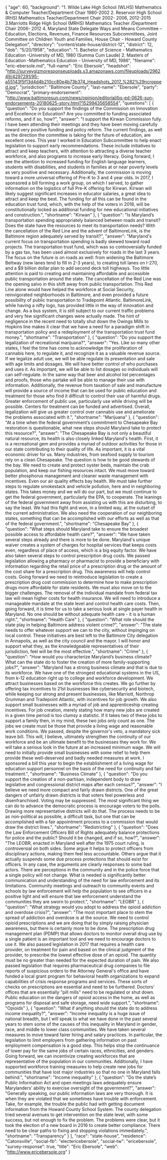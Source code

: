 {
  "age": 60,
  "background": "1. Wilde Lake High School (WLHS) Mathematics & Computer Teacher/Department Chair 1980-2002 2. Reservoir High School (RHS) Mathematics Teacher/Department Chair 2002- 2006, 2012-2015 3.Marriotts Ridge High School (MRHS) Mathematics Teacher /Department Chair 2006- 2012 4. Maryland State Delegate Ways and Means Committee – Education, Elections, Revenues, Finance Resources Subcommittees, Joint Committee on Children Youth and Families, House Chair - Howard County Delegation",
  "directory": "content/state-house/district-12",
  "district": 12,
  "dob": "5/20/1958",
  "education": "1. Bachelor of Science - Mathematics Education -University of MD, 1980 (Summa Cum Laude) 2. Masters of Education -Mathematics Education - University of MD, 1986",
  "filename": "eric-ebersole.md",
  "full-name": "Eric Ebersole",
  "headshot": "http://surveygizmoresponseuploads.s3.amazonaws.com/fileuploads/296249/4297291/95-a55143f5f13d4d4b210cc80e4b73b374_Headshots_2017_%282%29ncropped.jpg",
  "jurisdiction": "Baltimore County",
  "last-name": "Ebersole",
  "party": "Democrat",
  "primary-endorsement": "http://www.baltimoresun.com/news/opinion/editorial/bs-ed-0626-sun-endorsements-20180625-story.html?15299435658554",
  "questions": [
    {
      "question": "Do you support the findings of the Commission on Innovation and Excellence in Education? Are you committed to funding associated reforms, and if so, how?",
      "answer": "I support the Kirwan Commission fully. I have been attending their meetings and they have been moving carefully toward very positive funding and policy reform. The current findings, as well as the direction the committee is taking for the future of education, are excellent ones. This year I worked in Education Subcommittee to help enact legislation to support early recommendations. These include initiatives to attract and keep teachers, with attention to attracting a diverse teacher workforce, and also programs to increase early literacy. Going forward, I see the attention to increased funding for English language learners, students with disabilities, and students in families at or near poverty levels as very positive and necessary. Additionally, the commission is moving toward a more universal offering of Pre-K to 3 and 4 year olds. In 2017, I sponsored a bill forming a work group, on which I served, to gather information on the logistics of full Pre-K offering for Kirwan. Kirwan will likely suggest significant increases in educator salaries, a great idea to attract and keep the best. The funding for all this can be found in the education trust fund, which, with the help of the voters in 2018, will be constitutionally locked as additional funding for new educational initiatives and construction.",
      "shortname": "Kirwan"
    },
    {
      "question": "Is Maryland’s transportation spending appropriately balanced between roads and transit? Does the state have the resources to meet its transportation needs? With the cancellation of the Red Line and the advent of BaltimoreLink, is the Baltimore region adequately served by transit?",
      "answer": "Maryland's current focus on transportation spending is badly skewed toward road projects. The transportation trust fund, which was so controversially funded by a gas tax, has been used almost exclusively for roads in the last 3 years. The focus on the future is on roads as well: from widening the Baltimore Beltway (new lanes tend to fill in 2-3 years), to creating toll lanes on I-270, and a $9 billion dollar plan to add second deck toll highways. Too little attention is paid to creating and maintaining affordable and accessible public transportation around the state. The cancellation of the Red Line was the opening salvo in this shift away from public transportation. This Red Line alone would have helped the workforce at Social Security, reinvigorated neighborhoods in Baltimore, and even provided a future possibility of public transportation to Tradepoint Atlantic. BaltimoreLink, while having a nifty logo, has provided little in the way of innovation and change. As a bus system, it is still subject to our current traffic problems and very few significant changes were actually made. The hint of negligence in the recent need to totally shut down the Owings Mills to Hopkins line makes it clear that we have a need for a paradigm shift in transportation policy and a redeployment of the transportation trust fund money.",
      "shortname": "Transportation"
    },
    {
      "question": "Do you support the legalization of recreational marijuana?",
      "answer": "Yes. Like so many other states, I feel the time has come to acknowledge the proliferation of cannabis here, to regulate it, and recognize it as a valuable revenue source. If we legalize adult use, we will be able regulate its presentation and sale with age limits and dosages. We will have better control of who purchases and uses it. As important, we will be able to list dosages so individuals will can self-regulate. In the same way that beer and alcohol list percentages and proofs, those who partake will be able to manage their use with information. Additionally, the revenue from taxation of sale and manufacture will provide a source of income that can be used for public education and treatment for those who find it difficult to control their use of harmful drugs. Greater enforcement of public use, particularly use while driving will be possible. Centers for treatment can be funded and advertised. Overall, legalization will give us greater control over cannabis use and ameliorate the problems associated with it.",
      "shortname": "Marijuana"
    },
    {
      "question": "At a time when the federal government’s commitment to Chesapeake Bay restoration is questionable, what new steps should Maryland take to protect this resource?",
      "answer": "The Chesapeake Bay is not only a beautiful natural resource, its health is also closely linked Maryland's health. First, it is a recreational gem and provides a myriad of outdoor activities for those in our state contributing to their quality of life. As important, it is a vital economic driver for us. Many industries, from seafood supply to tourism rely on a clean Chesapeake. The question is how to be good stewards of the bay. We need to create and protect oyster beds, maintain the crab population, and keep our fishing resources intact. We must move toward better phosphorus management and cleaner waste management with incentives. Even our air quality effects bay health. We must take further steps to regulate smokestack and vehicle pollution, here and in neighboring states. This takes money and we will do our part, but we must continue to get the federal government, particularly the EPA, to cooperate. The leanings of the federal government away from assisting us with this are disturbing, to say the least. We had this fight and won, in a limited way, at the outset of the current administration. We also need the cooperation of our neighboring states, something that can be accomplished with our efforts as well as that of the federal government.",
      "shortname": "Chesapeake Bay"
    },
    {
      "question": "What steps should Maryland take to ensure the broadest possible access to affordable health care?",
      "answer": "We have taken several steps already and there is more to be done. Maryland's unique waiver creates a system of charges for hospital services that keeps costs even, regardless of place of access, which is a big equity factor. We have also taken several steps to control prescription drug costs. We passed legislation allowing a pharmacy or pharmacist to provide a beneficiary with information regarding the retail price of a prescription drug or the amount of the cost share for a prescription drug. This awareness will help control costs. Going forward we need to reintroduce legislation to create a prescription drug cost commission to determine how to make prescription drugs more affordable for state residents. We must also move on to the bigger challenges. The removal of the individual mandate from federal tax law will mean higher costs for health insurance. We will need to introduce a manageable mandate at the state level and control health care costs. Then, going forward, it is time for us to take a serious look at single payer health in Maryland. No one should be without adequate health care - it is a human right.",
      "shortname": "Health Care"
    },
    {
      "question": "What role should the state play in helping Baltimore address violent crime?",
      "answer": "The state needs to offer whatever support we can to the city, without impinging on local control. These initiatives are best left to the Baltimore City delegation in Annapolis, as well as the city council and the mayor. I will honor and support what they, as the knowledgeable representatives of their jurisdiction, feel will be the most effective.",
      "shortname": "Crime"
    },
    {
      "question": "How would you characterize Maryland’s business climate? What can the state do to foster the creation of more family-supporting jobs?",
      "answer": "Maryland has a strong business climate and that is due to its workforce. We have one of the strongest educational systems in the US, from k-12 education right up to college and workforce development. We attract businesses based on the workforce this creates. We go further by offering tax incentives to 21st businesses like cybersecurity and biotech, while keeping our strong and present businesses, like Marriott, Northrop Grumman and Tradepoint Atlantic, with incentives for job growth. We also support small businesses with a myriad of job and apprenticeship creating incentives. For job creation, merely stating how many new jobs are created in a given time period is too clumsy a statistic. If it takes two of these jobs to support a family then, in my mind, these two jobs only count as one. The jobs we create must be those that provide a living wage and reasonable work conditions. We passed, despite the governor's veto, a mandatory sick leave bill. This will, I believe, ultimately strengthen the continuity of our workforce and be an ultimate benefit to the businesses they work for. We will take a serious look in the future at an increased minimum wage. We will need to initially provide small businesses with some relief to help them provide these well-deserved and badly needed measures at work. I sponsored a bill this year to begin the establishment of a living wage for education support personnel on the basis of the need for continuity and fair treatment.",
      "shortname": "Business Climate"
    },
    {
      "question": "Do you support the creation of a non-partisan, independent body to draw legislative and congressional district maps after each census?",
      "answer": "I believe we need more compact and fairly drawn districts. One of the great dangers of unfairly drawn districts is that voters feel powerless and disenfranchised. Voting may be suppressed. The most significant thing we can do to advance the democratic process is encourage voters to the polls. Drawing more representative districts will do that. The process needs to be as non-political as possible, a difficult task, but one that can be accomplished with a fair appointment process to a commission that would draw the district lines.",
      "shortname": "Redistricting"
    },
    {
      "question": "Does the Law Enforcement Officers Bill of Rights adequately balance protections for police and the public? Should it be changed, and if so, how?",
      "answer": "The LEOBR, enacted in Maryland well after the 1975 court ruling, is controversial on both sides. Some argue it helps to protect officers from disciplinary actions, making them feel less accountable. Others argue that it actually suspends some due process protections that should exist for officers. In any case, the arguments are clearly responses to some bad actors. There are perceptions in the community and in the police force that a single policy will not change. What is needed is significantly better communication and understanding of the need for law enforcement and its limitations. Community meetings and outreach to community events and schools by law enforcement will help the population to see officers in a positive light and will ensure that law enforcement understand the communities they are sworn to protect.",
      "shortname": "LEOBR"
    },
    {
      "question": "What strategy would you adopt to address the opioid addiction and overdose crisis?",
      "answer": "The most important place to stem the spread of addiction and overdose is at the source. We need to control opioid prescriptions and we are doing that by simply raising physician awareness, but there is certainly more to be done. The prescription drug management plan (PDMP) that allows doctors to monitor overall drug use by a single patient is an important tool and we need to encourage doctors to use it. We also passed legislation in 2017 that requires a health care provider, on treatment for pain and based on the clinical judgment of the provider, to prescribe the lowest effective dose of an opioid. The quantity must be no greater than needed for the expected duration of pain. We also passed legislation that requires pharmaceutical drug companies to file reports of suspicious orders to the Attorney General's office and have funded a local grant program for behavioral health organizations to expand capabilities of crisis response programs and services. These sorts of checks on prescriptions are essential and need to be furthered. Doctors' offices that are essentially \"pill mills\" need to be regulated or shut down. Public education on the dangers of opioid access in the home, as well as programs for disposal and safe storage, need wide support.",
      "shortname": "Opioids"
    },
    {
      "question": "What if anything should the state do to address income inequality?",
      "answer": "Income inequality is a huge issue of national breadth, but I will speak to what we have done in the past several years to stem some of the causes of this inequality in Maryland in gender, race, and middle to lower class communities. We have taken several measures to move toward fairer hiring and salary practices. In particular, the legislation to limit employers from gathering information on past employment compensation is a good step. This helps stop the continuance of lower pay for the same jobs of certain races, ethnicities, and genders. Going forward, we can incentivize creating workforces that are representative of the population in our communities. Additionally, I have supported workforce training measures to help create new jobs for communities that have lost major industries so that no one in Maryland falls behind.",
      "shortname": "Income inequality"
    },
    {
      "question": "Do the state’s Public Information Act and open meetings laws adequately ensure Marylanders’ ability to exercise oversight of the government?",
      "answer": "Generally speaking, our public information laws are very thorough. It is when they are violated that we sometimes have trouble with enforcement. Take, for example, the trouble the public had with getting document information from the Howard County School System. The county delegation tried several avenues to get intervention on the state level, with some success, but not enough to fix the problem. The problems were clear, but it took the election of a new board in 2016 to create better compliance. There need to be clear paths to fixing and stopping violations immediately.",
      "shortname": "Transparency"
    }
  ],
  "race": "state-house",
  "residence": "Catonsville",
  "social-fb": "electericebersole",
  "social-tw": "ericebersole",
  "survey-response": true,
  "title": "Eric Ebersole",
  "web": "http://www.ericebersole.org"
}

